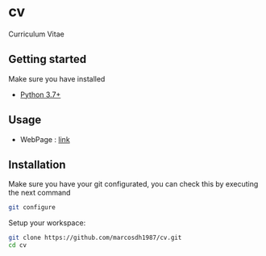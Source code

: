 # cv
Curriculum Vitae
## Getting started

Make sure you have installed

- [Python 3.7+](https://www.python.org/downloads/)


## Usage

- WebPage : [link](https://marcosdh1987.github.io/cv/)

## Installation

Make sure you have your git configurated, you can check this by executing the next command

```sh
git configure
```

Setup your workspace:

```sh
git clone https://github.com/marcosdh1987/cv.git
cd cv
```
